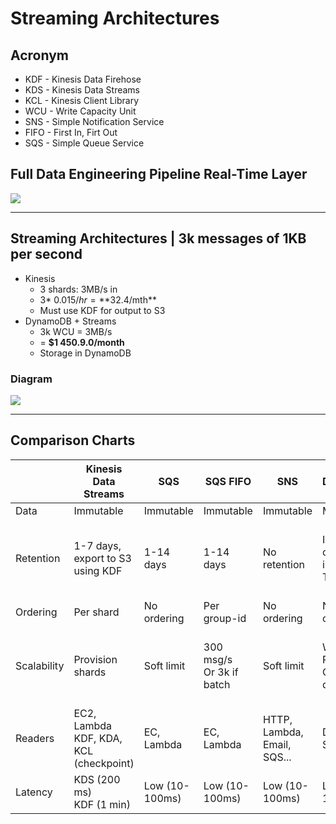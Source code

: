 # Streaming Architectures

## Acronym
* KDF - Kinesis Data Firehose
* KDS - Kinesis Data Streams
* KCL - Kinesis Client Library
* WCU - Write Capacity Unit
* SNS - Simple Notification Service
* FIFO - First In, Firt Out
* SQS - Simple Queue Service

## Full Data Engineering Pipeline Real-Time Layer
[<img src="https://i.imgur.com/pxqwkhj.png">](https://i.imgur.com/pxqwkhj.png)

---

## Streaming Architectures | 3k messages of 1KB per second
* Kinesis
  * 3 shards: 3MB/s in
  * 3* $0.015/hr = **$32.4/mth**
  * Must use KDF for output to S3
* DynamoDB + Streams
  * 3k WCU = 3MB/s
  * = **$1 450.9.0/month**
  * Storage in DynamoDB
  
### Diagram
[<img src="https://i.imgur.com/ipxBjwr.png">](https://i.imgur.com/ipxBjwr.png)

---

## Comparison Charts
|             | Kinesis Data<br>Streams                      | SQS                | SQS FIFO                    | SNS                               | DynamoDB                            | S3                                            |
| ----------- | -------------------------------------------- | ------------------ | --------------------------- | --------------------------------- | ----------------------------------- | --------------------------------------------- |
| Data        | Immutable                                    | Immutable          | Immutable                   | Immutable                         | Mutable                             | Mutable                                       |
| Retention   | 1-7 days,<br>export to S3<br>using KDF       | 1-14 days          | 1-14 days                   | No retention                      | Infinite or can<br>implement<br>TTL | Infinite, can<br>setup life cycle<br>policies |
| Ordering    | Per shard                                    | No ordering        | Per group-id                | No ordering                       | No ordering                         | No ordering                                   |
| Scalability | Provision<br>shards                          | Soft limit         | 300 msg/s<br>Or 3k if batch | Soft limit                        | WCU & RCU<br>On-demand              | Infinite<br>3.5k PUT 5.5k<br>GET / prefix     |
| Readers     | EC2, Lambda<br>KDF, KDA, KCL<br>(checkpoint) | EC, Lambda         | EC, Lambda                  | HTTP,<br>Lambda,<br>Email, SQS... | DynamoDB<br>Streams                 | SDK, S3<br>Events                             |
| Latency     | KDS (200 ms)<br>KDF (1 min)                  | Low (10-<br>100ms) | Low (10-<br>100ms)          | Low (10-<br>100ms)                | Low (10-<br>100ms)                  | Low (10-<br>100ms)                            |

